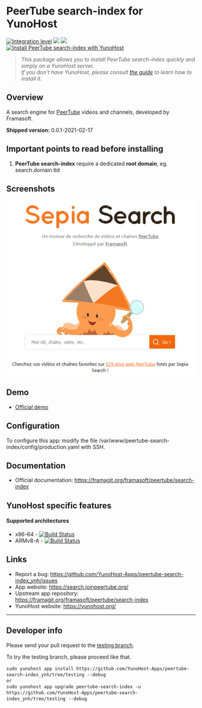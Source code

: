 # PeerTube search-index for YunoHost

[![Integration level](https://dash.yunohost.org/integration/peertube-search-index.svg)](https://dash.yunohost.org/appci/app/peertube-search-index) ![](https://ci-apps.yunohost.org/ci/badges/peertube-search-index.status.svg) ![](https://ci-apps.yunohost.org/ci/badges/peertube-search-index.maintain.svg)  
[![Install PeerTube search-index with YunoHost](https://install-app.yunohost.org/install-with-yunohost.svg)](https://install-app.yunohost.org/?app=peertube-search-index)

> *This package allows you to install PeerTube search-index quickly and simply on a YunoHost server.  
If you don't have YunoHost, please consult [the guide](https://yunohost.org/#/install) to learn how to install it.*

## Overview
A search engine for [PeerTube](https://joinpeertube.org/) videos and channels, developed by Framasoft.

**Shipped version:** 0.0.1-2021-02-17

## Important points to read before installing

1. **PeerTube search-index** require a dedicated **root domain**, eg. search.domain.tld

## Screenshots

![](sepia-search-screenshot.png)

## Demo

* [Official demo](https://search.joinpeertube.org/)

## Configuration

To configure this app: modify the file /var/www/peertube-search-index/config/production.yaml with SSH.

## Documentation

 * Official documentation: https://framagit.org/framasoft/peertube/search-index

## YunoHost specific features

#### Supported architectures

* x86-64 - [![Build Status](https://ci-apps.yunohost.org/ci/logs/peertube-search-index.svg)](https://ci-apps.yunohost.org/ci/apps/peertube-search-index/)
* ARMv8-A - [![Build Status](https://ci-apps-arm.yunohost.org/ci/logs/peertube-search-index.svg)](https://ci-apps-arm.yunohost.org/ci/apps/peertube-search-index/)

## Links

 * Report a bug: https://github.com/YunoHost-Apps/peertube-search-index_ynh/issues
 * App website: https://search.joinpeertube.org/
 * Upstream app repository: https://framagit.org/framasoft/peertube/search-index
 * YunoHost website: https://yunohost.org/

---

## Developer info

Please send your pull request to the [testing branch](https://github.com/YunoHost-Apps/peertube-search-index_ynh/tree/testing).

To try the testing branch, please proceed like that.
```
sudo yunohost app install https://github.com/YunoHost-Apps/peertube-search-index_ynh/tree/testing --debug
or
sudo yunohost app upgrade peertube-search-index -u https://github.com/YunoHost-Apps/peertube-search-index_ynh/tree/testing --debug
```
